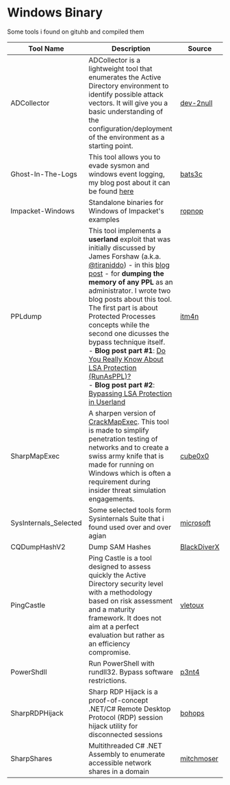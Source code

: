 # Windows Binary 
Some tools i found on gituhb and compiled them

| Tool Name| Description | Source |
| --------------- | --------------- | --------------- |
| ADCollector | ADCollector is a lightweight tool that enumerates the Active Directory environment to identify possible attack vectors. It will give you a basic understanding of the configuration/deployment of the environment as a starting point.|[dev-2null](https://github.com/dev-2null/ADCollector)
| Ghost-In-The-Logs |This tool allows you to evade sysmon and windows event logging, my blog post about it can be found [here](https://blog.dylan.codes/evading-sysmon-and-windows-event-logging/)| [bats3c](https://github.com/bats3c/Ghost-In-The-Logs)
|Impacket-Windows |Standalone binaries for Windows of Impacket's examples| [ropnop](https://github.com/ropnop/impacket_static_binaries)
|PPLdump|This tool implements a __userland__ exploit that was initially discussed by James Forshaw (a.k.a. [@tiraniddo](https://twitter.com/tiraniddo)) - in this [blog post](https://googleprojectzero.blogspot.com/2018/08/windows-exploitation-tricks-exploiting.html) - for __dumping the memory of any PPL__ as an administrator. I wrote two blog posts about this tool. The first part is about Protected Processes concepts while the second one dicusses the bypass technique itself.<br> - __Blog post part #1__: [Do You Really Know About LSA Protection (RunAsPPL)?](https://itm4n.github.io/lsass-runasppl/) <br>- __Blog post part #2__: [Bypassing LSA Protection in Userland](https://blog.scrt.ch/2021/04/22/bypassing-lsa-protection-in-userland/) | [itm4n](https://github.com/itm4n/PPLdump)
|SharpMapExec|A sharpen version of [CrackMapExec](https://github.com/byt3bl33d3r/CrackMapExec). This tool is made to simplify penetration testing of networks and to create a swiss army knife that is made for running on Windows which is often a requirement during insider threat simulation engagements.|[cube0x0](https://github.com/cube0x0/SharpMapExec)
|SysInternals_Selected | Some selected tools form Sysinternals Suite that i found used over and over agian| [microsoft](https://docs.microsoft.com/en-us/sysinternals/downloads/)
|CQDumpHashV2 |Dump SAM Hashes |[BlackDiverX](https://github.com/BlackDiverX/cqtools)
|PingCastle |Ping Castle is a tool designed to assess quickly the Active Directory security level with a methodology based on risk assessment and a maturity framework. It does not aim at a perfect evaluation but rather as an efficiency compromise.|[vletoux](https://github.com/vletoux/pingcastle)
|PowerShdll |Run PowerShell with rundll32. Bypass software restrictions.|[p3nt4](https://github.com/p3nt4/PowerShdll)
|SharpRDPHijack |Sharp RDP Hijack is a proof-of-concept .NET/C# Remote Desktop Protocol (RDP) session hijack utility for disconnected sessions|[bohops](https://github.com/bohops/SharpRDPHijack)
|SharpShares | Multithreaded C# .NET Assembly to enumerate accessible network shares in a domain | [mitchmoser](https://github.com/mitchmoser/SharpShares)
